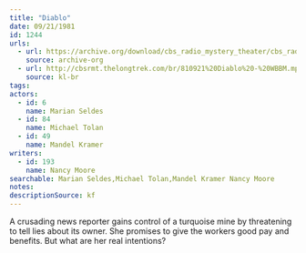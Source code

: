 ```yaml
---
title: "Diablo"
date: 09/21/1981
id: 1244
urls: 
  - url: https://archive.org/download/cbs_radio_mystery_theater/cbs_radio_mystery_theater-1201-1250.zip/cbs_radio_mystery_theater-1201-1250%2Fcbsrmt_1244_diablo.mp3
    source: archive-org
  - url: http://cbsrmt.thelongtrek.com/br/810921%20Diablo%20-%20WBBM.mp3
    source: kl-br
tags: 
actors:  
  - id: 6
    name: Marian Seldes  
  - id: 84
    name: Michael Tolan  
  - id: 49
    name: Mandel Kramer
writers:  
  - id: 193
    name: Nancy Moore
searchable: Marian Seldes,Michael Tolan,Mandel Kramer Nancy Moore
notes: 
descriptionSource: kf
---
```

A crusading news reporter gains control of a turquoise mine by threatening to tell lies about its owner. She promises to give the workers good pay and benefits. But what are her real intentions?